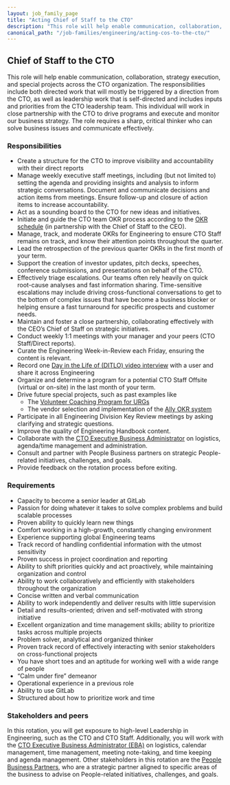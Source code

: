```yaml
---
layout: job_family_page
title: "Acting Chief of Staff to the CTO"
description: "This role will help enable communication, collaboration, strategy execution, and special projects across the CTO organization."
canonical_path: "/job-families/engineering/acting-cos-to-the-cto/"
---
```


## Chief of Staff to the CTO
This role will help enable communication, collaboration, strategy execution, and special projects across the CTO organization. The responsibilities include both directed work that will mostly be triggered by a direction from the CTO, as well as leadership work that is self-directed and includes inputs and priorities from the CTO leadership team. This individual will work in close partnership with the CTO to drive programs and execute and monitor our business strategy. The role requires a sharp, critical thinker who can solve business issues and communicate effectively.  

### Responsibilities
- Create a structure for the CTO to improve visibility and accountability with their direct reports 
- Manage weekly executive staff meetings, including (but not limited to) setting the agenda and providing insights and analysis to inform strategic conversations. Document and communicate decisions and action items from meetings. Ensure follow-up and closure of action items to increase accountability.
- Act as a sounding board to the CTO for new ideas and initiatives.
- Initiate and guide the CTO team OKR process according to the [OKR schedule](https://about.gitlab.com/company/okrs/#schedule/) (in partnership with the Chief of Staff to the CEO).
- Manage, track, and moderate OKRs for Engineering to ensure CTO Staff remains on track, and know their attention points throughout the quarter.
- Lead the retrospection of the previous quarter OKRs in the first month of your term.
- Support the creation of investor updates, pitch decks, speeches, conference submissions, and presentations on behalf of the CTO.
- Effectively triage escalations. Our teams often rely heavily on quick root-cause analyses and fast information sharing. Time-sensitive escalations may include driving cross-functional conversations to get to the bottom of complex issues that have become a business blocker or helping ensure a fast turnaround for specific prospects and customer needs.
- Maintain and foster a close partnership, collaborating effectively with the CEO’s Chief of Staff on strategic initiatives.
- Conduct weekly 1:1 meetings with your manager and your peers (CTO Staff/Direct reports).
- Curate the Engineering Week-in-Review each Friday, ensuring the content is relevant.
- Record one [Day in the Life of (DITLO) video interview](/handbook/engineering/#day-in-the-life-of-ditlo-videos) with a user and share it across Engineering
- Organize and determine a program for a potential CTO Staff Offsite (virtual or on-site) in the last month of your term.
- Drive future special projects, such as past examples like
    - The [Volunteer Coaching Program for URGs](https://about.gitlab.com/handbook/engineering/volunteer-coaches-for-urgs/)
    - The vendor selection and implementation of the [Ally OKR system](/handbook/engineering/#allyio-for-okrs)
- Participate in all Engineering Division Key Review meetings by asking clarifying and strategic questions.
- Improve the quality of Engineering Handbook content.
- Collaborate with the [CTO Executive Business Administrator](https://about.gitlab.com/job-families/people-ops/executive-business-administrator/#executive-business-administrator-intermediate/) on logistics, agenda/time management and administration. 
- Consult and partner with People Business partners on strategic People-related initiatives, challenges, and goals.
- Provide feedback on the rotation process before exiting.


### Requirements
- Capacity to become a senior leader at GitLab 
- Passion for doing whatever it takes to solve complex problems and build scalable processes
- Proven ability to quickly learn new things
- Comfort working in a high-growth, constantly changing environment
- Experience supporting global Engineering teams 
- Track record of handling confidential information with the utmost sensitivity
- Proven success in project coordination and reporting
- Ability to shift priorities quickly and act proactively, while maintaining organization and control
- Ability to work collaboratively and efficiently with stakeholders throughout the organization
- Concise written and verbal communication
- Ability to work independently and deliver results with little supervision
- Detail and results-oriented; driven and self-motivated with strong initiative
- Excellent organization and time management skills; ability to prioritize tasks across multiple projects
- Problem solver, analytical and organized thinker
- Proven track record of effectively interacting with senior stakeholders on cross-functional projects  
- You have short toes and an aptitude for working well with a wide range of people
- “Calm under fire” demeanor
- Operational experience in a previous role
- Ability to use GitLab  
- Structured about how to prioritize work and time  


### Stakeholders and peers
In this rotation, you will get exposure to high-level Leadership in Engineering, such as the CTO and CTO Staff. Additionally, you will work with the [CTO Executive Business Administrator (EBA)](https://about.gitlab.com/job-families/people-ops/executive-business-administrator/#executive-business-administrator-intermediate) on logistics, calendar management, time management, meeting note-taking, and time keeping and agenda management. Other stakeholders in this rotation are the [People Business Partners](https://about.gitlab.com/handbook/people-group/#people-business-partner-alignment-to-division), who are a strategic partner aligned to specific areas of the business to advise on People-related initiatives, challenges, and goals.


